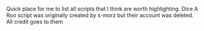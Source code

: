 Quick place for me to list all scripts that I think are worth highlighting.
Dice A Roo script was originally created by s-morz but their account was deleted. All credit goes to them
